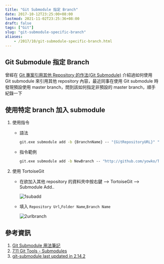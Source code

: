 ```yaml
---
title: "Git Submodule 指定 Branch"
date: 2017-10-12T23:25:00+08:00
lastmod: 2021-11-02T23:25:36+08:00
draft: false
tags: ["Git"]
slug: "git-submodule-specific-branch"
aliases:
    - /2017/10/git-submodule-specific-branch.html
---
```

## Git Submodule 指定 Branch

曾經在 [Git 專案引用其他 Repository 的作法(Git Submodule)](/git-submodule) 介紹過如何使用 Git submodule 來引用其他 repository 內容，最近同事在使用 Git submodule 時發現預設使用 master branch，問到該如何指定非預設的 master branch，順手紀錄一下

## 使用特定 branch 加入 submodule

1. 使用指令
    * 語法

        ```cmd
        git.exe submodule add -b {BranchnName} -- "{GitRepositoryURL}" "{FolderName}"
        ```

    * 指令範例

        ```cmd
        git.exe submodule add -b NewBranch -- "http://github.com/yowko/TestSub-sub.git" "submodule"
        ```

2. 使用 TortoiseGit
    * 在欲加入其他 repository 的資料夾中按右鍵 --> TortoiseGit --> Submodule Add..

        ![1subadd](https://user-images.githubusercontent.com/3851540/31503797-2da2cc72-afa3-11e7-99ed-caa6255ae275.png)

    * 填入 `Repository Url`,`Folder Name`,`Branch Name`

        ![2urlbranch](https://user-images.githubusercontent.com/3851540/31503798-2dccd5da-afa3-11e7-90c4-37c9cf4d380c.png)

## 參考資訊

1. [Git Submodule 用法筆記](http://blog.chh.tw/posts/git-submodule/)
2. [7.11 Git Tools - Submodules](https://git-scm.com/book/en/v2/Git-Tools-Submodules)
3. [git-submodule last updated in 2.14.2](https://git-scm.com/docs/git-submodule)
